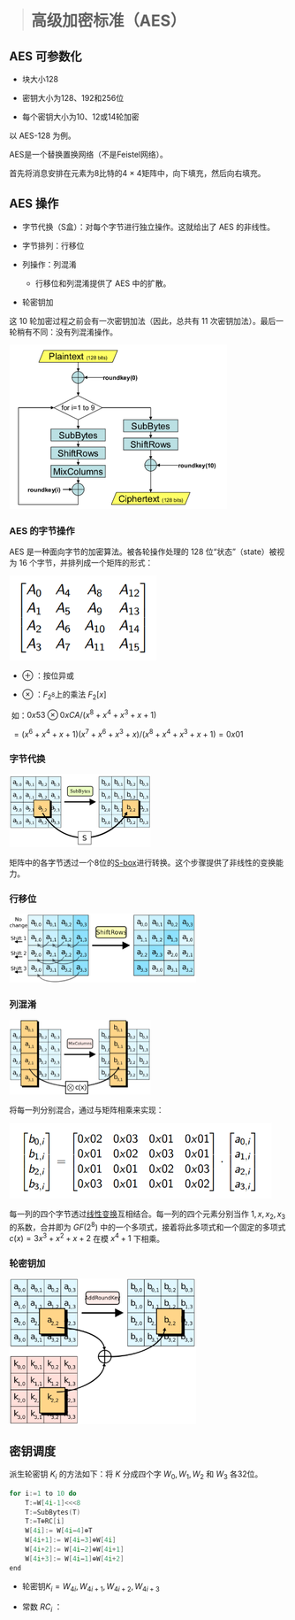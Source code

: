 > # 高级加密标准（AES）

## AES 可参数化

* 块大小128

* 密钥大小为128、192和256位

* 每个密钥大小为10、12或14轮加密

以 AES-128 为例。

AES是一个替换置换网络（不是Feistel网络）。


首先将消息安排在元素为8比特的4 × 4矩阵中，向下填充，然后向右填充。

## AES 操作

* 字节代换（S盒）：对每个字节进行独立操作。这就给出了 AES 的非线性。


* 字节排列：行移位
* 列操作：列混淆
  * 行移位和列混淆提供了 AES 中的扩散。

* 轮密钥加

这 10 轮加密过程之前会有一次密钥加法（因此，总共有 11 次密钥加法）。最后一轮稍有不同：没有列混淆操作。

<img src="img\AES.png" alt="AES" style="zoom:50%;" />

### AES 的字节操作

AES 是一种面向字节的加密算法。被各轮操作处理的 128 位“状态”（state）被视为 16 个字节，并排列成一个矩阵的形式：

<img src="img\AES_matrix.png" alt="AES_matrix" style="zoom:80%;" />

* $\oplus$ ：按位异或

* $\otimes$ ：$F_{2^8}$上的乘法 $F_2[x]$

​		如：$0x53 \otimes 0xCA / (x^8 + x^4 + x^3 + x + 1)$

​			$=(x^6+x^4+x+1)(x^7+x^6+x^3+x)/(x^8 + x^4 + x^3 + x + 1)$
​				$=0x01$

### 字节代换

<img src="img\AES-SubBytes.svg.png" alt="AES-SubBytes.svg" style="zoom: 25%;" />

矩阵中的各字节透过一个8位的[S-box](https://zh.wikipedia.org/wiki/S-box)进行转换。这个步骤提供了非线性的变换能力。

### 行移位

<img src="img\AES-ShiftRows.svg.png" alt="AES-ShiftRows.svg" style="zoom: 33%;" />

### 列混淆

<img src="img\AES-MixColumns.svg.png" alt="AES-MixColumns.svg" style="zoom: 25%;" />

将每一列分别混合，通过与矩阵相乘来实现：

<img src="img\AES_matrix_times.png" alt="AES_matrix_times" style="zoom: 67%;" />

每一列的四个字节透过[线性变换](https://zh.wikipedia.org/wiki/线性变换)互相结合。每一列的四个元素分别当作 $1,x,x_2,x_3$ 的系数，合并即为 $GF(2^8)$ 中的一个多项式，接着将此多项式和一个固定的多项式 $c(x)=3x^3+x^2+x+2$ 在模 $x^4+1$ 下相乘。

### 轮密钥加

<img src="img\AES-AddRoundKey.svg.png" alt="AES-AddRoundKey.svg" style="zoom: 33%;" />

## 密钥调度

派生轮密钥 $K_i$ 的方法如下：将 $K$ 分成四个字 $W_0,W_1,W_2$ 和 $W_3$ 各32位。

```c++
for i:=1 to 10 do
    T:=W[4i-1]<<<8
    T:=SubBytes(T)
    T:=T⊕RC[i]
    W[4i]:= W[4i−4]⊕T
    W[4i+1]:= W[4i−3]⊕W[4i]
    W[4i+2]:= W[4i−2]⊕W[4i+1]
    W[4i+3]:= W[4i−1]⊕W[4i+2]
end
```

* 轮密钥$K_i = W_{4i}, W_{4i+1}, W_{4i+2}, W_{4i+3}$

* 常数 $RC_i$ ：